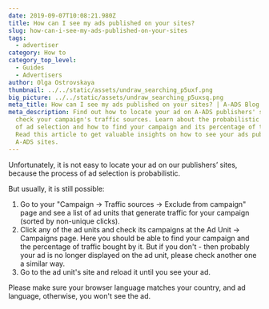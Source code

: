 ```yaml
---
date: 2019-09-07T10:08:21.980Z
title: How can I see my ads published on your sites?
slug: how-can-i-see-my-ads-published-on-your-sites
tags:
  - advertiser
category: How to
category_top_level:
  - Guides
  - Advertisers
author: Olga Ostrovskaya
thumbnail: ../../static/assets/undraw_searching_p5uxf.png
big_picture: ../../static/assets/undraw_searching_p5uxsq.png
meta_title: How can I see my ads published on your sites? | A-ADS Blog
meta_description: Find out how to locate your ad on A-ADS publishers' sites and
  check your campaign's traffic sources. Learn about the probabilistic process
  of ad selection and how to find your campaign and its percentage of traffic.
  Read this article to get valuable insights on how to see your ads published on
  A-ADS sites.
---
```

Unfortunately, it is not easy to locate your ad on our publishers’ sites, because the process of ad selection is probabilistic.


But usually, it is still possible:

1. Go to your "Campaign -> Traffic sources -> Exclude from campaign" page and see a list of ad units that generate traffic for your campaign (sorted by non-unique clicks).
2. Click any of the ad units and check its campaigns at the Ad Unit -> Campaigns page. Here you should be able to find your campaign and the percentage of traffic bought by it. But if you don't - then probably your ad is no longer displayed on the ad unit, please check another one a similar way.
3. Go to the ad unit's site and reload it until you see your ad.


Please make sure your browser language matches your country, and ad language, otherwise, you won't see the ad.
